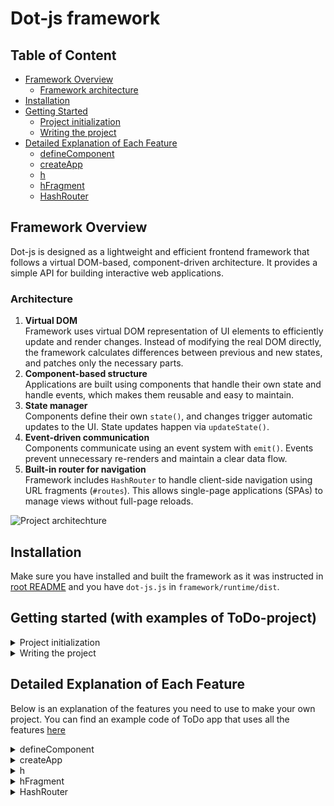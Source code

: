 # Dot-js framework

## Table of Content
- [Framework Overview](#framework-overview)
    - [Framework architecture](#architecture)
- [Installation](#installation)
- [Getting Started](#getting-started-with-examples-of-todo-project)
    - [Project initialization](#project-initialization)
    - [Writing the project](#writing-the-project)
- [Detailed Explanation of Each Feature](#detailed-explanation-of-each-feature)
    - [defineComponent](#define-component)
    - [createApp](#create-app)
    - [h](#h)
    - [hFragment](#h-fragment)
    - [HashRouter](#hash-router)


## Framework Overview
Dot-js is designed as a lightweight and efficient frontend framework that follows a virtual DOM-based, component-driven architecture. It provides a simple API for building interactive web applications.

### Architecture

1. **Virtual DOM**  
Framework uses virtual DOM representation of UI elements to efficiently update and render changes. Instead of modifying the real DOM directly, the framework calculates differences between previous and new states, and patches only the necessary parts.
2. **Component-based structure**  
Applications are built using components that handle their own state and handle events, which makes them reusable and easy to maintain.
3. **State manager**  
Components define their own `state()`, and changes trigger automatic updates to the UI. State updates happen via `updateState()`.
4. **Event-driven communication**  
Components communicate using an event system with `emit()`. Events prevent unnecessary re-renders and maintain a clear data flow.
5. **Built-in router for navigation**  
Framework includes `HashRouter` to handle client-side navigation using URL fragments (`#routes`). This allows single-page applications (SPAs) to manage views without full-page reloads.

![Project architechture](./pictures/framework_architecture.webp)

## Installation
Make sure you have installed and built the framework as it was instructed in [root README](../README.md) and you have `dot-js.js` in `framework/runtime/dist`.

## Getting started (with examples of ToDo-project)

<details id="project-initialization">
<summary>Project initialization</summary>

Create your project directory and create `.js` and `.html` files. If you  want to add css styling, make sure to create a `.css` file as well.  

Add your `.js` file as a script in the `.html` file's `<head>` tag:
```html
<script type="module" src="todos.js"></script>
```
The `<body>` can be left empty, as you will create everything you need using the framework.

Import the framework from `framework/runtime/dist` in your `.js` -file. Notice that the path may vary depending on where your project directory is located.  
```javascript
import {
    createApp,
    defineComponent,
    h,
    hFragment,
    HashRouter,
} from '../../framework/runtime/dist/dot-js.js'
```

</details>

<details id="writing-the-project"> 
<summary>Writing the project</summary>

First you need to define your application's **root component** with [defineComponent](#define-component) function. Root component manages the overall application state and structure. Include all the needed methods and custom methods for your project. You can use [defineComponent](#define-component) to create subcomponents to the root component.  

```javascript
const App = defineComponent({
    render() {
        return h('h1', {}, ['Hello, framework!'])
    }
})

const app = createApp(app)
app.mount(document.body)
```
 This component will be mounted with [createApp](#create-app) function to the parent element.
</details>

## Detailed Explanation of Each Feature

Below is an explanation of the features you need to use to make your own project. You can find an example code of ToDo app that uses all the features [here](../example/todoapp.js) 

<details id="define-component">
<summary>defineComponent</summary>

defineComponent lets you create a reusable component with state and lifecycle hooks.  
```javascript

const ComponentName = defineComponent({
    state() {
        // state method
    },
    onMounted() {
        // onMounted method
    },
    render() {
       // render method
    },
    customMethod() {
        // add the custom methods needed for your app
    }

    
})
```
- `state()` method defines your component's initial state. It returns an object that holds reactive data specific to the component
```javascript
state() {
        return {
            todos: [],
            completedTodos: [],
        }
    },
```
- `onMounted()` is a lifecycle hook that runs when the component is first added to the DOM. It can be used for fetching data, initializing state, or setting up event listeners. For example in ToDo app it is used to retrieve todos from local storage when the app loads.
```javascript
onMounted() {
        const todos = readTodos()
        this.updateState({
            todos: todos.filter(todo => !todo.completed),
            completedTodos: todos.filter(todo => todo.completed)
        })
    }
```
- `render()` defines how the component should be displayed. It returns a virtual DOM representation of the component using the [h function](#h)
```javascript
render() {
         return h('h1', {}, ['My TODOs'])
}
```
- `updateState()` updates the component's state and triggers a re-render. It takes an object with updated state values and merges them with existing state. It is called inside other methods, when the state is changed
```javascript
 cancelEdition() {
        this.updateState({
            edited: this.state.original,
            isEditing: false
        })
    }
```
- `emit(eventName, payload)` sends custom events from a child component to its parent. It is used when a child component needs to notify its parents about an action. It is usually used in custom methods. Emitted events are listened inside `on` properties when creating element with [h function](#h)
```javascript
addTodo() {
        this.emit('add', this.state.text) //emit event called 'add'
        this.updateState({ text: '' })
    }
    // snip --
    h(CreateTodo, {
                on: {
                    add: (text) => root.addTodo(text), //listen for 'add' events and execute wanted function
                },
            })
```

</details>

<details id="create-app">
<summary>createApp</summary>

createApp is used to initialize and mount the Root component. It takes `RootComponent`, `props` and `options` as parameters.  
```javascript
const app = createApp(App, {}, { router })
```
You call the mount method to `mount` the root component to the parent element.
```javascript
app.mount(document.body)
```
</details>

<details id="h">
<summary>h</summary>

With h function you can create virtual DOM elements. It takes **tag name**, **props** and **child elements** as arguments.  
- `tag name` is html element's tag, such as \<p>, \<button> or \<input>, or a component function  
- `props` is an object of html element's attributes inside the tag, such as id="", src="", value="", event listeners, or other properties  
- `children` is an array of child nodes of the element. Child nodes can be text nodes, that have no tags or props, or other elements.  
```javascript
h('button', { on: { click: this.addText}}, ['Click me'])
```
Above block of code would create a button that has a text 'Click me' inside, and registers an event listener on click for function addText. Event listeners must be defined inside the `on` object in props.  
That would look like this on html:  
```html
<button onclick=addText()>Click me</button>
```

If the element doesn't have props or children, you can leave them as empty object/array. The following code has a div element as a parent, with no props, and two other elements, label and input, as child nodes.  
```javascript
h('div', {}, [
    h('label', { for: 'todo-input' }, ['New TODO']),
    h('input', { type: 'text', id: 'todo-input' })
])

```
Code above would be transferred in html as:
```html
<div>
    <label for="todo-input">New TODO</label>
    <input type="text" id="todo-input" />
</div>
```
You can also pass component as the first argument. Code below would create an instance of `TodoList` component, passing `todos` as props.  
```html
h(TodoList, { todos: this.state.todos })
```



</details>

<details id="h-fragment">
<summary>hFragment</summary>

If you want to group elements together without having a common parent element, you can use hFragment function. It is essentially just an array of elements created with [h function](#h).
```javascript
hFragment([
    h('h1', {}, ['My ToDo app']),
    h('p', {}, ['Components can also be element tags']),
    h(CreateTodo, {on: {add: addTodo},
    }),
])
```
</details>

<details id="hash-router">
<summary>HashRouter</summary>

The `HashRouter` is a routing solution that enables navigation between different views in your application using URL hash fragments. This allows for a single-page application (SPA) experience without the need for full page reloads. Below are the key features and functionalities of the `HashRouter`.


#### Key Features

- **Hash-based Navigation**: The `HashRouter` uses the URL hash (the part of the URL after the `#` symbol) to determine which component to display. This means that the application can respond to changes in the URL without reloading the page.

- **Route Matching**: The router matches the current URL hash against a set of defined routes. Each route specifies a path and the corresponding component to render, and the router supports static paths.

- **Event Dispatching**: When the route changes, the `HashRouter` dispatches a `router-event`, allowing components to react to navigation changes. This is useful for updating UI elements or triggering side effects based on the current route.

- **Subscription Model**: Components can subscribe to route changes, enabling them to update their state or perform actions when the route changes. This is achieved through the `subscribe` and `unsubscribe` methods.


#### Usage

To use the `HashRouter`, you need to define your routes and create an instance of the router. Here’s a basic example:

```javascript
const routes = [
{
path: '/',
component: HomeComponent,
},
{
path: '/about',
component: AboutComponent,
}
];
const router = new HashRouter(routes);
```

#### Navigating Between Routes

You can navigate between routes programmatically using the `navigateTo` method. This updates the URL hash and triggers the appropriate component to render:

```javascript
router.navigateTo('/about');
```


#### Handling Route Changes

Components can react to route changes by subscribing to the router's events. For example:

```javascript
router.subscribe(({ to }) => {
console.log(Navigated to: ${to});
});
```


#### Example

In the example Todo application, the `HashRouter` is used to manage navigation between the active todos, completed todos, and an about page. Each route is defined with its corresponding component, allowing users to switch views seamlessly.

```javascript
const routes = [
{
path: '/',
component: ActiveTodos,
},
{
path: '/completed',
component: CompletedTodos,
},
{
path: '/about',
component: About,
}
];
const router = new HashRouter(routes);
const app = createApp(App, {}, { router });
app.mount(document.body);
```
</details>

